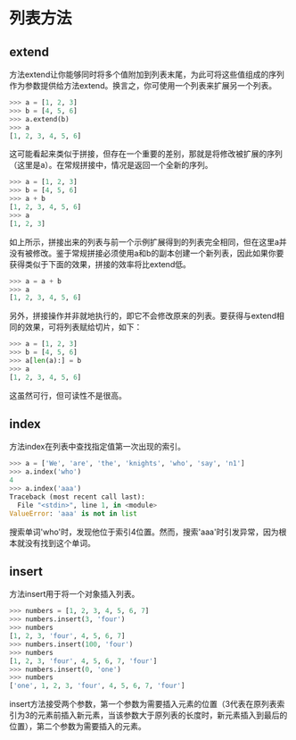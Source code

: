# 列表方法
## extend
方法extend让你能够同时将多个值附加到列表末尾，为此可将这些值组成的序列作为参数提供给方法extend。换言之，你可使用一个列表来扩展另一个列表。
```python
>>> a = [1, 2, 3]
>>> b = [4, 5, 6]
>>> a.extend(b)
>>> a
[1, 2, 3, 4, 5, 6]
```
这可能看起来类似于拼接，但存在一个重要的差别，那就是将修改被扩展的序列（这里是a）。在常规拼接中，情况是返回一个全新的序列。
```python
>>> a = [1, 2, 3]
>>> b = [4, 5, 6]
>>> a + b
[1, 2, 3, 4, 5, 6]
>>> a
[1, 2, 3]
```
如上所示，拼接出来的列表与前一个示例扩展得到的列表完全相同，但在这里a并没有被修改。鉴于常规拼接必须使用a和b的副本创建一个新列表，因此如果你要获得类似于下面的效果，拼接的效率将比extend低。
```python
>>> a = a + b
>>> a
[1, 2, 3, 4, 5, 6]
```
另外，拼接操作并非就地执行的，即它不会修改原来的列表。要获得与extend相同的效果，可将列表赋给切片，如下：
```python
>>> a = [1, 2, 3]
>>> b = [4, 5, 6]
>>> a[len(a):] = b
>>> a
[1, 2, 3, 4, 5, 6]
```
这虽然可行，但可读性不是很高。
## index
方法index在列表中查找指定值第一次出现的索引。
```python
>>> a = ['We', 'are', 'the', 'knights', 'who', 'say', 'n1']
>>> a.index('who')
4
>>> a.index('aaa')
Traceback (most recent call last):
  File "<stdin>", line 1, in <module>
ValueError: 'aaa' is not in list
```
搜索单词'who'时，发现他位于索引4位置。然而，搜索'aaa'时引发异常，因为根本就没有找到这个单词。
## insert
方法insert用于将一个对象插入列表。
```python
>>> numbers = [1, 2, 3, 4, 5, 6, 7]
>>> numbers.insert(3, 'four')
>>> numbers
[1, 2, 3, 'four', 4, 5, 6, 7]
>>> numbers.insert(100, 'four')
>>> numbers
[1, 2, 3, 'four', 4, 5, 6, 7, 'four']
>>> numbers.insert(0, 'one')
>>> numbers
['one', 1, 2, 3, 'four', 4, 5, 6, 7, 'four']
```
insert方法接受两个参数，第一个参数为需要插入元素的位置（3代表在原列表索引为3的元素前插入新元素，当该参数大于原列表的长度时，新元素插入到最后的位置），第二个参数为需要插入的元素。